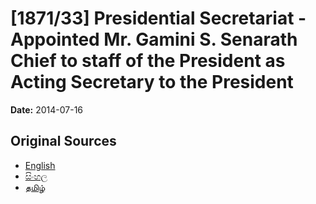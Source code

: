 # [1871/33] Presidential Secretariat - Appointed Mr. Gamini S. Senarath Chief to staff of the President as Acting Secretary to the President

**Date:** 2014-07-16

## Original Sources

- [English](https://documents.gov.lk/view/extra-gazettes/2014/7/1871-33_E.pdf)
- [සිංහල](https://documents.gov.lk/view/extra-gazettes/2014/7/1871-33_S.pdf)
- [தமிழ்](https://documents.gov.lk/view/extra-gazettes/2014/7/1871-33_T.pdf)
